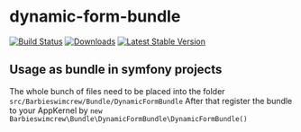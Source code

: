 # dynamic-form-bundle

[![Build Status](https://travis-ci.org/barbieswimcrew/dynamic-form-bundle.svg?branch=master)](https://travis-ci.org/barbieswimcrew/dynamic-form-bundle)
[![Downloads](https://src.run/shield/barbieswimcrew/dynamic-form-bundle/packagist_dt.svg)](https://src.run/service/barbieswimcrew/dynamic-form-bundle/packagist)
[![Latest Stable Version](https://src.run/shield/barbieswimcrew/dynamic-form-bundle/packagist_v.svg)](https://src.run/service/barbieswimcrew/dynamic-form-bundle/packagist)

## Usage as bundle in symfony projects
The whole bunch of files need to be placed into the folder `src/Barbieswimcrew/Bundle/DynamicFormBundle` 
After that register the bundle to your AppKernel by `new Barbieswimcrew\Bundle\DynamicFormBundle\DynamicFormBundle()`
